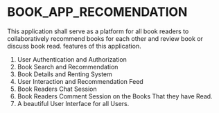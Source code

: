 # BOOK_APP_RECOMENDATION
This application shall serve as a platform for all book readers to collaboratively recommend books for each other and review book or discuss book read.
features of this application.
1) User Authentication and Authorization
2) Book Search and Recommendation
3) Book Details and Renting System
4) User Interaction and Recommendation Feed
5) Book Readers Chat Session
6) Book Readers Comment Session on the Books That they have Read.
7) A beautiful User Interface for all Users.
